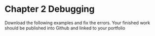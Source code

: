 # Chapter 2 Debugging

Download the following examples and fix the errors. 
Your finished work should be published into Github and linked to your portfolio

